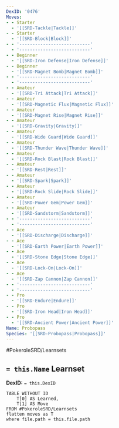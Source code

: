 ```yaml
---
DexID: '0476'
Moves:
- - Starter
  - '[[SRD-Tackle|Tackle]]'
- - Starter
  - '[[SRD-Block|Block]]'
- - '---------------------------'
  - '---------------------------'
- - Beginner
  - '[[SRD-Iron Defense|Iron Defense]]'
- - Beginner
  - '[[SRD-Magnet Bomb|Magnet Bomb]]'
- - '---------------------------'
  - '---------------------------'
- - Amateur
  - '[[SRD-Tri Attack|Tri Attack]]'
- - Amateur
  - '[[SRD-Magnetic Flux|Magnetic Flux]]'
- - Amateur
  - '[[SRD-Magnet Rise|Magnet Rise]]'
- - Amateur
  - '[[SRD-Gravity|Gravity]]'
- - Amateur
  - '[[SRD-Wide Guard|Wide Guard]]'
- - Amateur
  - '[[SRD-Thunder Wave|Thunder Wave]]'
- - Amateur
  - '[[SRD-Rock Blast|Rock Blast]]'
- - Amateur
  - '[[SRD-Rest|Rest]]'
- - Amateur
  - '[[SRD-Spark|Spark]]'
- - Amateur
  - '[[SRD-Rock Slide|Rock Slide]]'
- - Amateur
  - '[[SRD-Power Gem|Power Gem]]'
- - Amateur
  - '[[SRD-Sandstorm|Sandstorm]]'
- - '---------------------------'
  - '---------------------------'
- - Ace
  - '[[SRD-Discharge|Discharge]]'
- - Ace
  - '[[SRD-Earth Power|Earth Power]]'
- - Ace
  - '[[SRD-Stone Edge|Stone Edge]]'
- - Ace
  - '[[SRD-Lock-On|Lock-On]]'
- - Ace
  - '[[SRD-Zap Cannon|Zap Cannon]]'
- - '---------------------------'
  - '---------------------------'
- - Pro
  - '[[SRD-Endure|Endure]]'
- - Pro
  - '[[SRD-Iron Head|Iron Head]]'
- - Pro
  - '[[SRD-Ancient Power|Ancient Power]]'
Name: Probopass
Species: '[[SRD-Probopass|Probopass]]'
---
```


#PokeroleSRD/Learnsets

## `= this.Name` Learnset

**DexID:** `= this.DexID`

```dataview
TABLE WITHOUT ID
    T[0] AS Learned,
    T[1] AS Move
FROM #PokeroleSRD/Learnsets
flatten moves as T
where file.path = this.file.path
```
